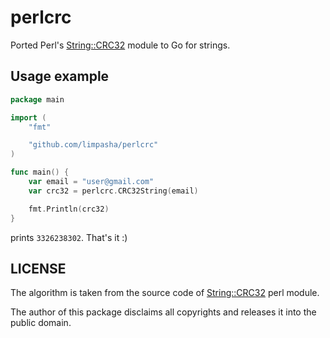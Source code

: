 # perlcrc
Ported Perl's [String::CRC32](https://metacpan.org/pod/String::CRC32) module to Go for strings.

## Usage example
```go
package main

import (
	"fmt"

	"github.com/limpasha/perlcrc"
)

func main() {
	var email = "user@gmail.com"
	var crc32 = perlcrc.CRC32String(email)

	fmt.Println(crc32)
}
```
prints `3326238302`. That's it :)

## LICENSE
The algorithm is taken from the source code of [String::CRC32](https://metacpan.org/pod/String::CRC32) perl module. 

The author of this package disclaims all copyrights and releases it into the public domain.
